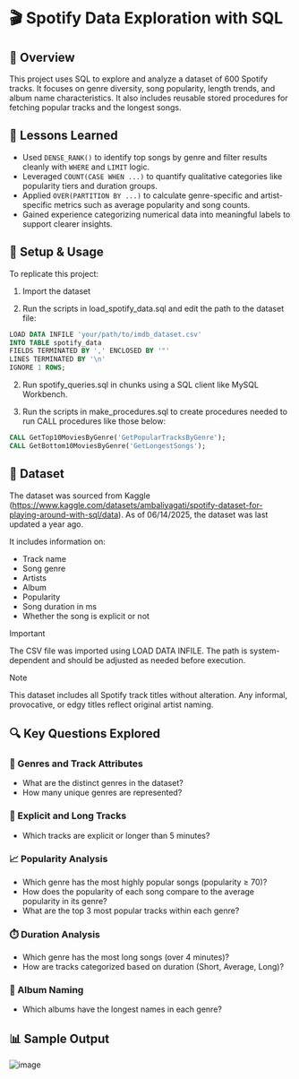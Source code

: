 # 🎬 Spotify Data Exploration with SQL

## 📌 Overview

This project uses SQL to explore and analyze a dataset of 600 Spotify tracks. It focuses on genre diversity, song popularity, length trends, and album name characteristics. It also includes reusable stored procedures for fetching popular tracks and the longest songs.

## 🧠 Lessons Learned
- Used `DENSE_RANK()` to identify top songs by genre and filter results cleanly with `WHERE` and `LIMIT` logic.
- Leveraged `COUNT(CASE WHEN ...)` to quantify qualitative categories like popularity tiers and duration groups.
- Applied `OVER(PARTITION BY ...)` to calculate genre-specific and artist-specific metrics such as average popularity and song counts.
- Gained experience categorizing numerical data into meaningful labels to support clearer insights.

## 📌 Setup & Usage

To replicate this project:

1. Import the dataset

2. Run the scripts in load_spotify_data.sql and edit the path to the dataset file:

```SQL
LOAD DATA INFILE 'your/path/to/imdb_dataset.csv'
INTO TABLE spotify_data
FIELDS TERMINATED BY ',' ENCLOSED BY '"'
LINES TERMINATED BY '\n'
IGNORE 1 ROWS;
```

2. Run spotify_queries.sql in chunks using a SQL client like MySQL Workbench.

3. Run the scripts in make_procedures.sql to create procedures needed to run CALL procedures like those below:

```SQL
CALL GetTop10MoviesByGenre('GetPopularTracksByGenre');
CALL GetBottom10MoviesByGenre('GetLongestSongs');
```

## 📂 Dataset

The dataset was sourced from Kaggle (https://www.kaggle.com/datasets/ambaliyagati/spotify-dataset-for-playing-around-with-sql/data). As of 06/14/2025, the dataset was last updated a year ago. 

It includes information on:
- Track name
- Song genre
- Artists
- Album
- Popularity
- Song duration in ms
- Whether the song is explicit or not

> [!IMPORTANT]
> The CSV file was imported using LOAD DATA INFILE. The path is system-dependent and should be adjusted as needed before execution.

> [!NOTE]
> This dataset includes all Spotify track titles without alteration. Any informal, provocative, or edgy titles reflect original artist naming.

## 🔍 Key Questions Explored

### 🎼 Genres and Track Attributes
- What are the distinct genres in the dataset?
- How many unique genres are represented?

### 🚫 Explicit and Long Tracks
- Which tracks are explicit or longer than 5 minutes?

### 📈 Popularity Analysis
- Which genre has the most highly popular songs (popularity ≥ 70)?
- How does the popularity of each song compare to the average popularity in its genre?
- What are the top 3 most popular tracks within each genre?

### ⏱️ Duration Analysis
- Which genre has the most long songs (over 4 minutes)?
- How are tracks categorized based on duration (Short, Average, Long)?

### 🎵 Album Naming
- Which albums have the longest names in each genre?

## 📊 Sample Output
![image](https://github.com/user-attachments/assets/35295098-fd2c-4028-8c7f-1848613e783d)


